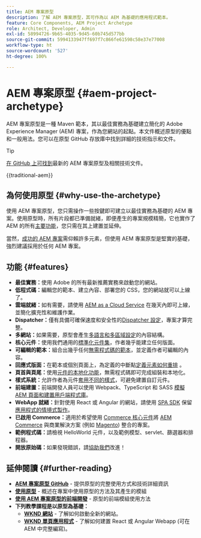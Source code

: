 ```yaml
---
title: AEM 專案原型
description: 了解 AEM 專案原型，其可作為以 AEM 為基礎的應用程式範本。
feature: Core Components, AEM Project Archetype
role: Architect, Developer, Admin
exl-id: 58994726-9b65-4035-9d45-60b745d577bb
source-git-commit: 5994133947ff697f7c866fe61598c58e37e77008
workflow-type: ht
source-wordcount: '527'
ht-degree: 100%

---
```



# AEM 專案原型 {#aem-project-archetype}

AEM 專案原型是一種 Maven 範本，其以最佳實務為基礎建立簡化的 Adobe Experience Manager (AEM) 專案，作為您網站的起點。本文件概述原型的優點和一般用法。您可以在原型 GitHub 存放庫中找到詳細的技術指示和文件。

>[!TIP]
>
>[在 GitHub 上可找到](https://github.com/adobe/aem-project-archetype)最新的 AEM 專案原型及相關技術文件。

{{traditional-aem}}

## 為何使用原型 {#why-use-the-archetype}

使用 AEM 專案原型，您只需操作一些按鍵即可建立以最佳實務為基礎的 AEM 專案。使用原型時，所有片段都已準備就緒，即便產生的專案規模精簡，它也實作了 AEM 的所有[主要功能](/help/developing/archetype/using.md#what-you-get)，您只需在其上建置並延伸。

當然，[成功的 AEM 專案](/help/developing/success.md)需仰賴許多元素，但使用 AEM 專案原型是堅實的基礎，強烈建議採用於任何 AEM 專案。

## 功能 {#features}

* **最佳實務：**&#x200B;使用 Adobe 的所有最新推薦實務來啟動您的網站。
* **低程式碼：**&#x200B;編輯您的範本、建立內容、部署您的 CSS，您的網站就可以上線了。
* **雲端就緒：**&#x200B;如有需要，請使用 [AEM as a Cloud Service](https://experienceleague.adobe.com/docs/experience-manager-cloud-service/landing/home.html?lang=zh-Hant) 在幾天內即可上線，並簡化擴充性和維護作業。
* **Dispatcher：**&#x200B;僅有具備可確保速度和安全性的[Dispatcher 設定](https://experienceleague.adobe.com/docs/experience-manager-dispatcher/using/dispatcher.html?lang=zh-Hant)，專案才算完整。
* **多網站：**&#x200B;如果需要，原型會產生[多語言和多區域設定](https://experienceleague.adobe.com/docs/experience-manager-cloud-service/sites/administering/reusing-content/msm/overview.html?lang=zh-Hant)的內容結構。
* **核心元件：**&#x200B;使用我們通用的[標準化元件集](/help/introduction.md)，作者幾乎能建立任何版面。
* **可編輯的範本：**&#x200B;組合出幾乎任何[無需程式碼的範本](https://experienceleague.adobe.com/docs/experience-manager-learn/sites/page-authoring/template-editor-feature-video-use.html?lang=zh-Hant)，並定義作者可編輯的內容。
* **回應式版面：**&#x200B;在範本或個別頁面上，為定義的中斷點[定義元素如何重排](https://experienceleague.adobe.com/docs/experience-manager-core-components/using/get-started/localization.html?lang=zh-Hant) 。
* **頁首與頁尾：**&#x200B;使用[元件的本地化功能](https://experienceleague.adobe.com/docs/experience-manager-core-components/using/get-started/localization.html?lang=zh-Hant)，無需程式碼即可完成組裝和本地化。
* **樣式系統：**&#x200B;允許作者為元件[套用不同的樣式](https://experienceleague.adobe.com/docs/experience-manager-learn/getting-started-wknd-tutorial-develop/project-archetype/style-system.html?lang=zh-Hant)，可避免建置自訂元件。
* **前端建置：**&#x200B;前端開發人員可以使用 Webpack、TypeScript 和 SASS [模擬 AEM 頁面和建置用戶端程式庫](front-end.md)。
* **WebApp 就緒：**&#x200B;針對使用 React 或 Angular 的網站，請使用 [SPA SDK](https://experienceleague.adobe.com/docs/experience-manager-cloud-service/content/implementing/developing/hybrid/developing.html?lang=zh-Hant) 保留[應用程式的情境式製作](https://experienceleague.adobe.com/docs/experience-manager-learn/sites/spa-editor/spa-editor-framework-feature-video-use.html?lang=zh-Hant)。
* **已啟用 Commerce：**&#x200B;適用於希望使用 [Commerce 核心元件](https://github.com/adobe/aem-core-cif-components)將 [AEM Commerce](https://experienceleague.adobe.com/docs/experience-manager-cloud-service/content-and-commerce/home.html?lang=zh-Hant) 與商業解決方案 (例如 [Magento](https://magento.com/)) 整合的專案。
* **範例程式碼：**&#x200B;請檢視 HelloWorld 元件，以及範例模型、servlet、篩選器和排程器。
* **開放原始碼：**&#x200B;如果發現錯誤，請[協助我們](https://github.com/adobe/aem-core-wcm-components/blob/master/CONTRIBUTING.md)改進！

## 延伸閱讀 {#further-reading}

* **[AEM 專案原型 GitHub](https://github.com/adobe/aem-project-archetype)** - 提供原型的完整使用方式和技術詳細資訊
* **[使用原型](using.md)** - 概述在專案中使用原型的方法及其產生的模組
* **[使用 AEM 專案原型的前端開發](front-end.md)** - 原型的前端模組使用方法
* **下列教學課程是以原型為基礎：**
   * **[WKND 網站](https://experienceleague.adobe.com/docs/experience-manager-learn/getting-started-wknd-tutorial-develop/overview.html?lang=zh-Hant)** - 了解如何啟動全新的網站。
   * **[WKND 單頁應用程式](https://experienceleague.adobe.com/docs/experience-manager-learn/sites/spa-editor/spa-editor-framework-feature-video-use.html?lang=zh-Hant)** - 了解如何建置 React 或 Angular Webapp (可在 AEM 中完整編寫)。
